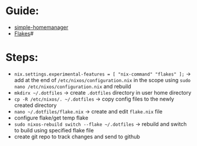 # Guide:
- [simple-homemanager](https://github.com/Evertras/simple-homemanager/tree/main)
- [Flakes](https://www.youtube.com/watch?v=ACybVzRvDh)#

# Steps:
- `nix.settings.experimental-features = [ "nix-command" "flakes" ];` -> add at the end of `/etc/nixos/configuration.nix` in the scope using `sudo nano /etc/nixos/configuration.nix` and rebuild
- `mkdirx ~/.dotfiles` -> create `.dotfiles` directory in user home directory
- `cp -R /etc/nixos/. ~/.dotfiles` -> copy config files to the newly created directory
- `nano ~/.dotfiles/flake.nix` -> create and edit `flake.nix` file
- configure flake/get temp flake
- `sudo nixos-rebuild switch --flake ~/.dotfiles` -> rebuild and switch to build using specified flake file
- create git repo to track changes and send to github

